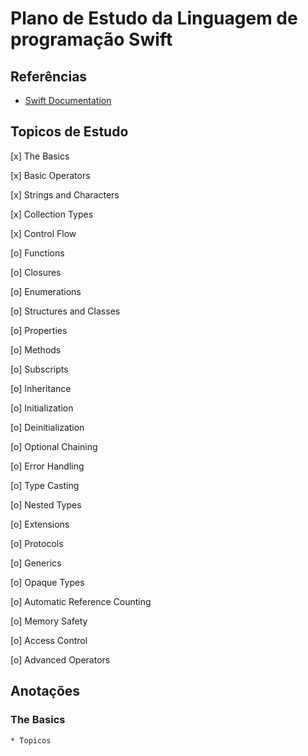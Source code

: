 # Plano de Estudo da Linguagem de programação Swift

## Referências

  * [Swift Documentation](https://docs.swift.org/swift-book/LanguageGuide/TheBasics.html)

## Topicos de Estudo

  [x] The Basics

  [x] Basic Operators

  [x] Strings and Characters
  
  [x] Collection Types
  
  [x] Control Flow
  
  [o] Functions
  
  [o] Closures
  
  [o] Enumerations
  
  [o] Structures and Classes
  
  [o] Properties
  
  [o] Methods
  
  [o] Subscripts
  
  [o] Inheritance
  
  [o] Initialization
  
  [o] Deinitialization
  
  [o] Optional Chaining
  
  [o] Error Handling
  
  [o] Type Casting
  
  [o] Nested Types
  
  [o] Extensions
  
  [o] Protocols
  
  [o] Generics
  
  [o] Opaque Types
  
  [o] Automatic Reference Counting
  
  [o] Memory Safety
  
  [o] Access Control
  
  [o] Advanced Operators

## Anotações
	
### The Basics
	* Topicos